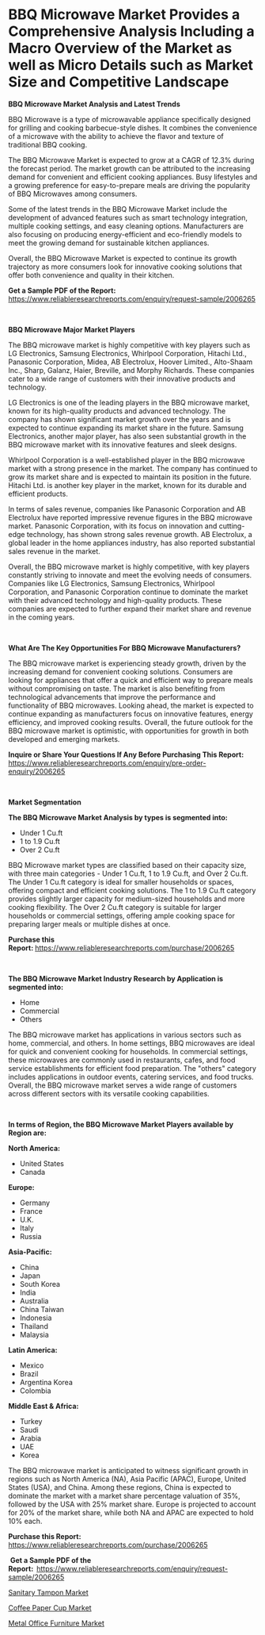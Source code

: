 <p><h1>BBQ Microwave Market Provides a Comprehensive Analysis Including a Macro Overview of the Market as well as Micro Details such as Market Size and Competitive Landscape</h1></p><p><strong>BBQ Microwave Market Analysis and Latest Trends</strong></p>
<p><p>BBQ Microwave is a type of microwavable appliance specifically designed for grilling and cooking barbecue-style dishes. It combines the convenience of a microwave with the ability to achieve the flavor and texture of traditional BBQ cooking.</p><p>The BBQ Microwave Market is expected to grow at a CAGR of 12.3% during the forecast period. The market growth can be attributed to the increasing demand for convenient and efficient cooking appliances. Busy lifestyles and a growing preference for easy-to-prepare meals are driving the popularity of BBQ Microwaves among consumers.</p><p>Some of the latest trends in the BBQ Microwave Market include the development of advanced features such as smart technology integration, multiple cooking settings, and easy cleaning options. Manufacturers are also focusing on producing energy-efficient and eco-friendly models to meet the growing demand for sustainable kitchen appliances.</p><p>Overall, the BBQ Microwave Market is expected to continue its growth trajectory as more consumers look for innovative cooking solutions that offer both convenience and quality in their kitchen.</p></p>
<p><strong>Get a Sample PDF of the Report:&nbsp;</strong> <a href="https://www.reliableresearchreports.com/enquiry/request-sample/2006265">https://www.reliableresearchreports.com/enquiry/request-sample/2006265</a></p>
<p>&nbsp;</p>
<p><strong>BBQ Microwave Major Market Players</strong></p>
<p><p>The BBQ microwave market is highly competitive with key players such as LG Electronics, Samsung Electronics, Whirlpool Corporation, Hitachi Ltd., Panasonic Corporation, Midea, AB Electrolux, Hoover Limited., Alto-Shaam Inc., Sharp, Galanz, Haier, Breville, and Morphy Richards. These companies cater to a wide range of customers with their innovative products and technology.</p><p>LG Electronics is one of the leading players in the BBQ microwave market, known for its high-quality products and advanced technology. The company has shown significant market growth over the years and is expected to continue expanding its market share in the future. Samsung Electronics, another major player, has also seen substantial growth in the BBQ microwave market with its innovative features and sleek designs.</p><p>Whirlpool Corporation is a well-established player in the BBQ microwave market with a strong presence in the market. The company has continued to grow its market share and is expected to maintain its position in the future. Hitachi Ltd. is another key player in the market, known for its durable and efficient products.</p><p>In terms of sales revenue, companies like Panasonic Corporation and AB Electrolux have reported impressive revenue figures in the BBQ microwave market. Panasonic Corporation, with its focus on innovation and cutting-edge technology, has shown strong sales revenue growth. AB Electrolux, a global leader in the home appliances industry, has also reported substantial sales revenue in the market.</p><p>Overall, the BBQ microwave market is highly competitive, with key players constantly striving to innovate and meet the evolving needs of consumers. Companies like LG Electronics, Samsung Electronics, Whirlpool Corporation, and Panasonic Corporation continue to dominate the market with their advanced technology and high-quality products. These companies are expected to further expand their market share and revenue in the coming years.</p></p>
<p>&nbsp;</p>
<p><strong>What Are The Key Opportunities For BBQ Microwave Manufacturers?</strong></p>
<p><p>The BBQ microwave market is experiencing steady growth, driven by the increasing demand for convenient cooking solutions. Consumers are looking for appliances that offer a quick and efficient way to prepare meals without compromising on taste. The market is also benefiting from technological advancements that improve the performance and functionality of BBQ microwaves. Looking ahead, the market is expected to continue expanding as manufacturers focus on innovative features, energy efficiency, and improved cooking results. Overall, the future outlook for the BBQ microwave market is optimistic, with opportunities for growth in both developed and emerging markets.</p></p>
<p><strong>Inquire or Share Your Questions If Any Before Purchasing This Report:</strong> <a href="https://www.reliableresearchreports.com/enquiry/pre-order-enquiry/2006265">https://www.reliableresearchreports.com/enquiry/pre-order-enquiry/2006265</a></p>
<p>&nbsp;</p>
<p><strong>Market Segmentation</strong></p>
<p><strong>The BBQ Microwave Market Analysis by types is segmented into:</strong></p>
<p><ul><li>Under 1 Cu.ft</li><li>1 to 1.9 Cu.ft</li><li>Over 2 Cu.ft</li></ul></p>
<p><p>BBQ Microwave market types are classified based on their capacity size, with three main categories - Under 1 Cu.ft, 1 to 1.9 Cu.ft, and Over 2 Cu.ft. The Under 1 Cu.ft category is ideal for smaller households or spaces, offering compact and efficient cooking solutions. The 1 to 1.9 Cu.ft category provides slightly larger capacity for medium-sized households and more cooking flexibility. The Over 2 Cu.ft category is suitable for larger households or commercial settings, offering ample cooking space for preparing larger meals or multiple dishes at once.</p></p>
<p><strong>Purchase this Report:&nbsp;</strong><a href="https://www.reliableresearchreports.com/purchase/2006265">https://www.reliableresearchreports.com/purchase/2006265</a></p>
<p>&nbsp;</p>
<p><strong>The BBQ Microwave Market Industry Research by Application is segmented into:</strong></p>
<p><ul><li>Home</li><li>Commercial</li><li>Others</li></ul></p>
<p><p>The BBQ microwave market has applications in various sectors such as home, commercial, and others. In home settings, BBQ microwaves are ideal for quick and convenient cooking for households. In commercial settings, these microwaves are commonly used in restaurants, cafes, and food service establishments for efficient food preparation. The "others" category includes applications in outdoor events, catering services, and food trucks. Overall, the BBQ microwave market serves a wide range of customers across different sectors with its versatile cooking capabilities.</p></p>
<p>&nbsp;</p>
<p><strong>In terms of Region, the BBQ Microwave Market Players available by Region are:</strong></p>
<p>
    <p> <strong> North America: </strong>
        <ul>
            <li>United States</li>
            <li>Canada</li>
        </ul>
        </p> 
    <p> <strong> Europe: </strong>
        <ul>
            <li>Germany</li>
            <li>France</li>
            <li>U.K.</li>
            <li>Italy</li>
            <li>Russia</li>
        </ul>
        </p> 
    <p> <strong> Asia-Pacific: </strong>
        <ul>
            <li>China</li>
            <li>Japan</li>
            <li>South Korea</li>
            <li>India</li>
            <li>Australia</li>
            <li>China Taiwan</li>
            <li>Indonesia</li>
            <li>Thailand</li>
            <li>Malaysia</li>
        </ul>
        </p> 
    <p> <strong> Latin America: </strong>
        <ul>
            <li>Mexico</li>
            <li>Brazil</li>
            <li>Argentina Korea</li>
            <li>Colombia</li>
        </ul>
        </p> 
    <p> <strong> Middle East & Africa: </strong>
        <ul>
            <li>Turkey</li>
            <li>Saudi</li>
            <li>Arabia</li>
            <li>UAE</li>
            <li>Korea</li>
        </ul>
    </p>
    </p>
<p><p>The BBQ microwave market is anticipated to witness significant growth in regions such as North America (NA), Asia Pacific (APAC), Europe, United States (USA), and China. Among these regions, China is expected to dominate the market with a market share percentage valuation of 35%, followed by the USA with 25% market share. Europe is projected to account for 20% of the market share, while both NA and APAC are expected to hold 10% each.</p></p>
<p><strong>Purchase this Report: </strong><a href="https://www.reliableresearchreports.com/purchase/2006265">https://www.reliableresearchreports.com/purchase/2006265</a></p>
<p>&nbsp;<strong>Get a Sample PDF of the Report:&nbsp;&nbsp;</strong><a href="https://www.reliableresearchreports.com/enquiry/request-sample/2006265">https://www.reliableresearchreports.com/enquiry/request-sample/2006265</a></p>
<p><strong></strong></p>
<p><p><a href="https://github.com/pjcfca/Market-Research-Report-List-1/blob/main/sanitary-tampon-market.md">Sanitary Tampon Market</a></p><p><a href="https://github.com/johnbach50/Market-Research-Report-List-2/blob/main/coffee-paper-cup-market.md">Coffee Paper Cup Market</a></p><p><a href="https://github.com/wusalecollins540tpqoz/Market-Research-Report-List-1/blob/main/metal-office-furniture-market.md">Metal Office Furniture Market</a></p></p>